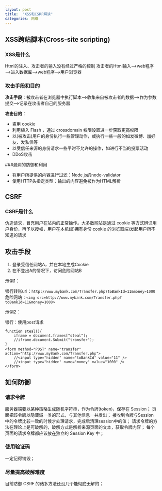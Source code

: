 ```yaml
---
layout: post
title:  "XSS和CSRF解读"
categories: 网络
---
```

## XSS跨站脚本(Cross-site scripting)

### XSS是什么
Html的注入、攻击者的输入没有经过严格的控制
攻击者的Html输入—>web程序—>进入数据库—>web程序—>用户浏览器

### 攻击手段和目的

**攻击手段**：被攻击者在浏览器中执行脚本—>收集来自被攻击者的数据—>作为参数提交—>记录在攻击者自己的服务器

**攻击目的**：

- 盗用 cookie
- 利用植入 Flash ，通过 crossdomain 权限设置进一步获取更高权限
- 以(被攻击)用户的身份执行一些管理动作，或执行一些一般的如发微博、加好友、发私信等
- 以受信任来源的身份请求一些平时不允许的操作，如进行不当的投票活动
- DDoS攻击

###漏洞的防御和利用

 - 将用户所提供的内容进行过滤：Node.js的node-validator
 - 使用HTTP头指定类型：输出的内容避免被作为HTML解析

## CSRF

### CSRF是什么
伪造请求，冒充用户在站内的正常操作。大多数网站是通过 cookie 等方式辨识用户身份，再予以授权，用户在本机(即拥有身份 cookie 的浏览器端)发起用户所不知道的请求

## 攻击手段

 1. 登录受信任网站A，并在本地生成Cookie
 2. 在不登出A的情况下，访问危险网站B

示例1：

银行转账url：```http://www.mybank.com/Transfer.php?toBankId=11&money=1000```
危险网站：```<img src=http://www.mybank.com/Transfer.php?toBankId=11&money=1000> ```

示例2：

银行：使用post请求

```
function steal(){
	iframe = document.frames["steal"];
	//iframe.document.Submit("transfer");
}
<form method="POST" name="transfer"　action="http://www.myBank.com/Transfer.php">
	//<input type="hidden" name="toBankId" value="11" />
	//<input type="hidden" name="money" value="1000" />
</form>
```

## 如何防御

### 请求令牌
服务器端要以某种策略生成随机字符串，作为令牌(token)，保存在 Session；
页面把该令牌以隐藏域一类的形式，与其他信息一并发出；
接收到令牌与Session 中的令牌比较一致的时候才处理请求，完成后清理session中的值；
请求令牌的方法在理论上是可破解的，破解方式是解析来源页面的文本，获取令牌内容；
每个页面的请求令牌都应该放在独立的 Session Key 中；

### 使用验证码
一定记得销毁；

### 尽量提高破解难度
目前防御 CSRF 的诸多方法还没几个能彻底无解的；